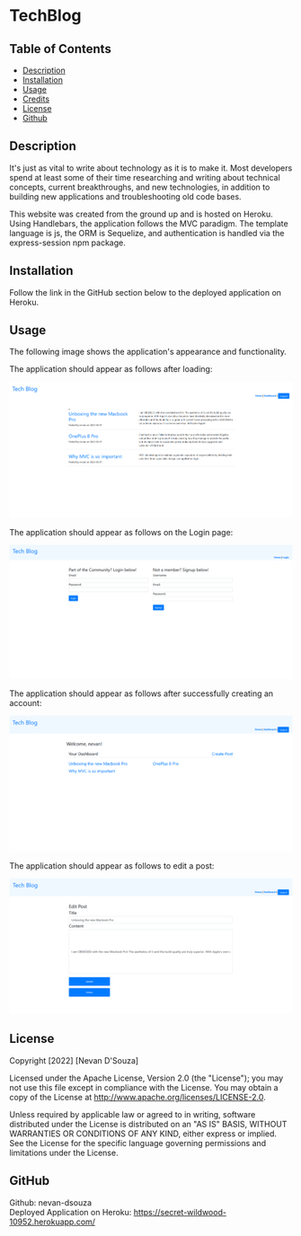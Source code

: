 # TechBlog
## Table of Contents
* [Description](#desc) <br>
* [Installation](#install) <br>
* [Usage](#usage) <br>
* [Credits](#credits) <br>
* [License](#license) <br>
* [Github](#github) <br>

<a name="desc"></a>
## Description

It's just as vital to write about technology as it is to make it. Most developers spend at least some of their time researching and writing about technical concepts, current breakthroughs, and new technologies, in addition to building new applications and troubleshooting old code bases.

This website was created from the ground up and is hosted on Heroku. Using Handlebars, the application follows the MVC paradigm. The template language is js, the ORM is Sequelize, and authentication is handled via the express-session npm package.


<a name="install"></a>
## Installation
Follow the link in the GitHub section below to the deployed application on Heroku.
 
 <a name="usage"></a>
## Usage
The following image shows the application's appearance and functionality.

The application should appear as follows after loading:

![Node index.js command executed](./imgs/home.png)

The application should appear as follows on the Login page:

![Application success](./imgs/login.png)

The application should appear as follows after successfully creating an account:

![Application success](./imgs/dashboard.png)

The application should appear as follows to edit a post:

![Application success](./imgs/editpost.png)


 <a name="License"></a>
## License
Copyright [2022] [Nevan D'Souza]

Licensed under the Apache License, Version 2.0 (the "License"); you may not use this file except in compliance with the License.
You may obtain a copy of the License at http://www.apache.org/licenses/LICENSE-2.0.

Unless required by applicable law or agreed to in writing, software
distributed under the License is distributed on an "AS IS" BASIS,
WITHOUT WARRANTIES OR CONDITIONS OF ANY KIND, either express or implied.
See the License for the specific language governing permissions and
limitations under the License.

 <a name="github"></a>
## GitHub
Github: nevan-dsouza <br>
Deployed Application on Heroku: https://secret-wildwood-10952.herokuapp.com/